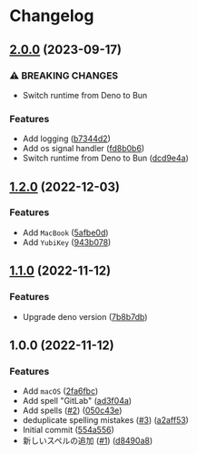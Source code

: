 # Changelog

## [2.0.0](https://github.com/shun-shobon/fix-missspell/compare/1.2.0...2.0.0) (2023-09-17)


### ⚠ BREAKING CHANGES

* Switch runtime from Deno to Bun

### Features

* Add logging ([b7344d2](https://github.com/shun-shobon/fix-missspell/commit/b7344d2e20dbadb31d25e0fb529aafa50dc30a15))
* Add os signal handler ([fd8b0b6](https://github.com/shun-shobon/fix-missspell/commit/fd8b0b670587fe92621e54ef6ecc5c674c5f1aa9))
* Switch runtime from Deno to Bun ([dcd9e4a](https://github.com/shun-shobon/fix-missspell/commit/dcd9e4a8844dc7a86c7459f49aeab99564edb945))

## [1.2.0](https://github.com/shun-shobon/fix-missspell/compare/1.1.0...1.2.0) (2022-12-03)


### Features

* Add `MacBook` ([5afbe0d](https://github.com/shun-shobon/fix-missspell/commit/5afbe0da080714bff5fc5157eba1701a41439536))
* Add `YubiKey` ([943b078](https://github.com/shun-shobon/fix-missspell/commit/943b07847609b7829cbacbcac59d36694e1e67ab))

## [1.1.0](https://github.com/shun-shobon/fix-missspell/compare/1.0.0...1.1.0) (2022-11-12)


### Features

* Upgrade deno version ([7b8b7db](https://github.com/shun-shobon/fix-missspell/commit/7b8b7db71f233ca30a954142e24cc5eda59b1b0b))

## 1.0.0 (2022-11-12)


### Features

* Add `macOS` ([2fa6fbc](https://github.com/shun-shobon/fix-missspell/commit/2fa6fbc57508ef2007ace6f46df5894d9da0cbbf))
* Add spell "GitLab" ([ad3f04a](https://github.com/shun-shobon/fix-missspell/commit/ad3f04a911f2f49b2b6408053ca08e1a9bd19143))
* Add spells ([#2](https://github.com/shun-shobon/fix-missspell/issues/2)) ([050c43e](https://github.com/shun-shobon/fix-missspell/commit/050c43e725fec2b7b1497a99b08e3d365e7d57cb))
* deduplicate spelling mistakes ([#3](https://github.com/shun-shobon/fix-missspell/issues/3)) ([a2aff53](https://github.com/shun-shobon/fix-missspell/commit/a2aff53ffbd72250c2a0f77fccde172e9e178f08))
* Initial commit ([554a556](https://github.com/shun-shobon/fix-missspell/commit/554a556727b87605ed43f875648cc244f4b77103))
* 新しいスペルの追加 ([#1](https://github.com/shun-shobon/fix-missspell/issues/1)) ([d8490a8](https://github.com/shun-shobon/fix-missspell/commit/d8490a86b86a684091aec0a8ba9b844246887d0c))
